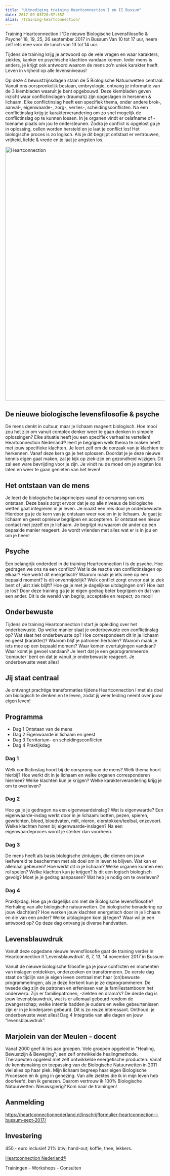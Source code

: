 ```yaml
---
title: "Uitnodiging training Heartconnection I en II Bussum"
date: 2017-09-03T20:57:55Z
alias: /training-heartconnection/
---
```

Training Heartconnection I 'De nieuwe Biologische Levensfilosofie &amp; Psyche'
18, 19, 25, 26 september 2017 in Bussum
Van 10 tot 17 uur, neem zelf iets mee voor de lunch van 13 tot 14 uur.

Tijdens de training krijg je antwoord op de vele vragen en waar karakters, ziektes, kanker en psychische klachten vandaan komen. Ieder mens is anders, je krijgt ook antwoord waarom de mens zo’n uniek karakter heeft. Leven in vrijheid op alle levensniveaus!

Op deze 4 bewustzijnsdagen staan de 5 Biologische Natuurwetten centraal. Vanuit ons oorspronkelijk bestaan, embryologie, ontvang je informatie van de 3 kiembladen waaruit je bent opgebouwd. Deze kiembladen geven inzicht waar conflictinslagen (trauma’s) zijn opgeslagen in hersenen &amp; lichaam. Elke conflictinslag heeft een specifiek thema, onder andere brok-, aanval-, eigenwaarde-, zorg-, verlies-, scheidingsconflicten. Na een conflictinslag krijg je karakterverandering om zo snel mogelijk de conflictinslag op te kunnen lossen. In je organen vindt er celafname of -toename plaats om jou te ondersteunen. Zodra je conflict is opgelost ga je in oplossing, cellen worden hersteld en je laat je conflict los! Het biologische proces is zo logisch. Als je dit begrijpt ontstaat er vertrouwen, vrijheid, liefde &amp; vrede en je laat je angsten los.

<img src="https://res.cloudinary.com/piith/image/upload/2017/09/heartconnection-608x800.jpg" alt="Heartconnection" width="608" height="800" class="aligncenter size-large wp-image-1869" />

<h2>De nieuwe biologische levensfilosofie &amp; psyche</h2>

De mens denkt in cultuur, maar je lichaam reageert biologisch. Hoe mooi zou het zijn om vanuit complex denker weer te gaan denken in simpele oplossingen? Elke situatie heeft jou een specifiek verhaal te vertellen! Heartconnection Nederland® leert je begrijpen welk thema te maken heeft met jouw specifieke klachten. Je leert zelf om de oorzaak van je klachten te herkennen. Vanaf deze kern ga je het oplossen. Doordat je je deze nieuwe kennis eigen gaat maken, zal je kijk op ziek-zijn en gezondheid wijzigen. Dit zal een ware bevrijding voor je zijn. Je vindt nu de moed om je angsten los laten en weer te gaan genieten van het leven!

<h2>Het ontstaan van de mens</h2>

Je leert de biologische basisprincipes vanaf de oorsprong van ons ontstaan. Deze basis zorgt ervoor dat je op alle niveaus de biologische wetten gaat integreren in je leven. Je maakt een reis door je onderbewuste. Hierdoor ga je de kern van je ontstaan weer voelen in je lichaam. Je gaat je lichaam en geest opnieuw begrijpen en accepteren. Er ontstaat een nieuw contact met jezelf en je lichaam. Je begrijpt nu waarom de ander op een bepaalde manier reageert. Je wordt vrienden met alles wat er is in jou en om je heen!

<h2>Psyche</h2>

Een belangrijk onderdeel in de training Heartconnection I is de psyche. Hoe gedragen we ons na een conflict? Wat is de reactie van conflictinslagen op elkaar? Hoe werkt dit energetisch? Waarom maak je iets mee op een bepaald moment? Is dit onvermijdelijk? Welk conflict zorgt ervoor dat je ziek bent of juist ziek blijft? Hoe ga je met je dagelijkse uitdagingen om? Hoe laat je los? Door deze training ga je je eigen gedrag beter begrijpen en dat van een ander. Dit is de wereld van begrip, acceptatie en respect; zo mooi!

<h2>Onderbewuste</h2>

Tijdens de training Heartconnection I start je opleiding over het onderbewuste. Op welke manier slaat je onderbewuste een conflictinslag op? Wat slaat het onderbewuste op? Hoe correspondeert dit in je lichaam en geest (karakter)? Waarom blijf je patronen herhalen? Waarom maak je iets mee op een bepaald moment? Waar komen overtuigingen vandaan? Waar komt je gevoel vandaan? Je leert dat je een geprogrammeerde ‘computer’ bent en dat je vanuit je onderbewuste reageert. Je onderbewuste weet alles!

<h2>Jij staat centraal</h2>

Je ontvangt prachtige transformaties tijdens Heartconnection I met als doel om biologisch te denken en te leven, zodat jij weer leiding neemt over jouw eigen leven!

<h2>Programma</h2>

<ul>
<li>Dag 1 Ontstaan van de mens</li>
<li>Dag 2 Eigenwaarde in lichaam en geest</li>
<li>Dag 3 Territorium- en scheidingsconflicten</li>
<li>Dag 4 Praktijkdag</li>
</ul>

<h3>Dag 1</h3>

Welk conflictinslag hoort bij de oorsprong van de mens? Welk thema hoort hierbij? Hoe werkt dit in je lichaam en welke organen corresponderen hiermee? Welke klachten kun je krijgen? Welke karakterverandering krijg je om te overleven?

<h3>Dag 2</h3>

Hoe ga je je gedragen na een eigenwaardeinslag? Wat is eigenwaarde? Een eigenwaarde-inslag werkt door in je lichaam: botten, pezen, spieren, gewrichten, bloed, bloedvaten, milt, nieren, eierstokken/teelbal, enzovoort. Welke klachten horen bij eigenwaarde-inslagen? Na een eigenwaardeproces wordt je sterker dan voorheen.

<h3>Dag 3</h3>

De mens heeft als basis biologische zintuigen, die dienen om jouw leefwereld te beschermen met als doel om in leven te blijven. Wat kan er allemaal gebeuren? Hoe werkt dit in je lichaam? Welke organen kunnen een rol spelen? Welke klachten kun je krijgen? Is dit een logisch biologisch gevolg? Moet je je gedrag aanpassen? Wat heb je nodig om te overleven?

<h3>Dag 4</h3>

Praktijkdag. Hoe ga je dagelijks om met de Biologische levensfilosofie? Herhaling van alle biologische natuurwetten. De biologische benadering op jouw klacht(en)? Hoe werken jouw klachten energetisch door in je lichaam en die van een ander? Welke uitdagingen kom jij tegen? Waar wil je een antwoord op? Op deze dag ontvang je diverse handvatten.

<h2>Levensblauwdruk</h2>

Vanuit deze opgedane nieuwe levensfilosofie gaat de training verder in Heartconnection II ‘Levensblauwdruk’. 
6, 7, 13, 14 november 2017 in Bussum

Vanuit de nieuwe biologische filosofie ga je jouw conflicten en momenten van inslagen ontdekken, onderzoeken en transformeren. De eerste dag staat de tijdlijn van je eigen leven centraal met haar (on)bewuste programmeringen, als je deze herkent kun je ze deprogrammeren. De tweede dag zijn de patronen en erfenissen van je familiestamboom het onderwerp. Zijn er familiepatronen, -ziekten en drama’s? De derde dag is jouw levensblauwdruk, wat is er allemaal gebeurd rondom de zwangerschap; welke intentie hadden je ouders en welke gebeurtenissen zijn er in je kinderjaren gebeurd. Dit is zo reuze interessant. Onthoud: je onderbewuste weet alles! Dag 4 Integratie van alle dagen en jouw “levensblauwdruk”.

<h2>Marjolein van der Meulen - docent</h2>

Vanaf 2000 geef ik les aan groepen. Vele groepen opgeleid in "Healing, Bewustzijn &amp; Beweging"; een zelf ontwikkelde healingmethode. Therapeuten opgeleid met zelf ontwikkelde energetische producten. Vanaf de kennismaking en toepassing van de Biologische Natuurwetten in 2011 viel alles op haar plek. Mijn lichaam begreep haar eigen Biologische Processen en ik ging in genezing. Van alle ziektes die ik in mijn leven heb doorleefd, ben ik genezen. Daarom vertrouw ik 100% Biologische Natuurwetten. Nieuwsgierig? Kom naar de trainingen!

<h2>Aanmelding</h2>

<a href="https://heartconnectionnederland.nl/inschrijfformulier-heartconnection-i-bussum-sept-2017/">https://heartconnectionnederland.nl/inschrijfformulier-heartconnection-i-bussum-sept-2017/</a>

<h2>Investering</h2>

450,- euro inclusief 21% btw; hand-out; koffie, thee, lekkers.

<a href="https://www.heartconnectionnederland.nl">Heartconnection Nederland®</a>

Trainingen - Workshops - Consulten